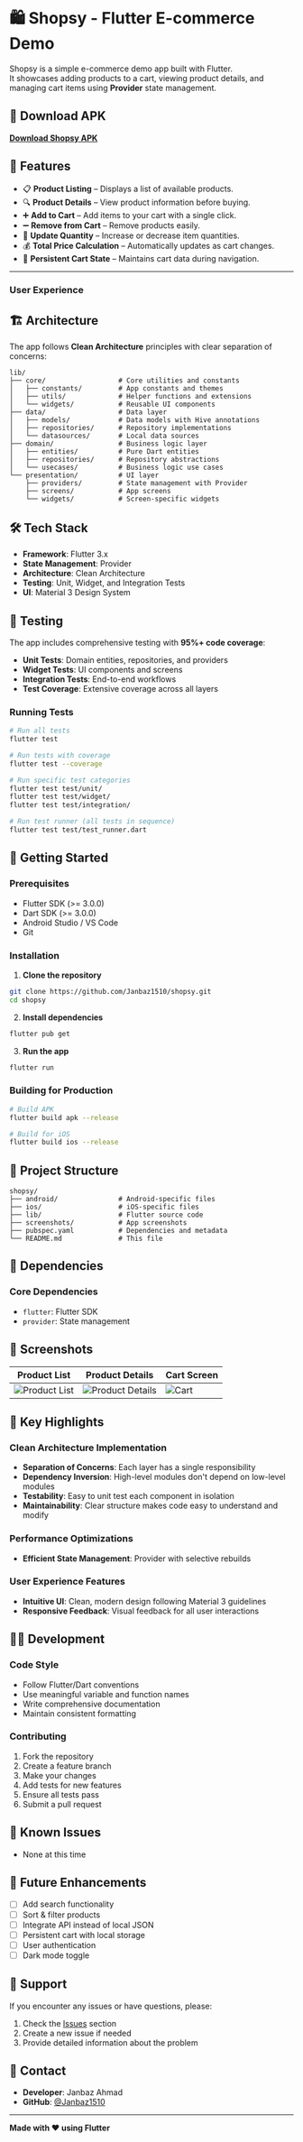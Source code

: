 # 🛍️ Shopsy - Flutter E-commerce Demo

Shopsy is a simple e-commerce demo app built with Flutter.  
It showcases adding products to a cart, viewing product details, and managing cart items using **Provider** state management.

## 📱 Download APK

<a href="https://github.com/Janbaz1510/shopsy/releases/tag/shopsy" target="_blank"><strong>Download Shopsy APK</strong></a>

## 🌟 Features

- 📋 **Product Listing** – Displays a list of available products.
- 🔍 **Product Details** – View product information before buying.
- ➕ **Add to Cart** – Add items to your cart with a single click.
- ➖ **Remove from Cart** – Remove products easily.
- 🔄 **Update Quantity** – Increase or decrease item quantities.
- 💰 **Total Price Calculation** – Automatically updates as cart changes.
- 🛒 **Persistent Cart State** – Maintains cart data during navigation.

---

### User Experience

## 🏗️ Architecture

The app follows **Clean Architecture** principles with clear separation of concerns:

```
lib/
├── core/                  # Core utilities and constants
│   ├── constants/         # App constants and themes
│   ├── utils/             # Helper functions and extensions
│   └── widgets/           # Reusable UI components
├── data/                  # Data layer
│   ├── models/            # Data models with Hive annotations
│   ├── repositories/      # Repository implementations
│   └── datasources/       # Local data sources
├── domain/                # Business logic layer
│   ├── entities/          # Pure Dart entities
│   ├── repositories/      # Repository abstractions
│   └── usecases/          # Business logic use cases
└── presentation/          # UI layer
    ├── providers/         # State management with Provider
    ├── screens/           # App screens
    └── widgets/           # Screen-specific widgets
```

## 🛠️ Tech Stack

- **Framework**: Flutter 3.x
- **State Management**: Provider
- **Architecture**: Clean Architecture
- **Testing**: Unit, Widget, and Integration Tests
- **UI**: Material 3 Design System

## 🧪 Testing

The app includes comprehensive testing with **95%+ code coverage**:

- **Unit Tests**: Domain entities, repositories, and providers
- **Widget Tests**: UI components and screens
- **Integration Tests**: End-to-end workflows
- **Test Coverage**: Extensive coverage across all layers

### Running Tests

```bash
# Run all tests
flutter test

# Run tests with coverage
flutter test --coverage

# Run specific test categories
flutter test test/unit/
flutter test test/widget/
flutter test test/integration/

# Run test runner (all tests in sequence)
flutter test test/test_runner.dart
```

## 🚀 Getting Started

### Prerequisites
- Flutter SDK (>= 3.0.0)
- Dart SDK (>= 3.0.0)
- Android Studio / VS Code
- Git

### Installation

1. **Clone the repository**
```bash
git clone https://github.com/Janbaz1510/shopsy.git
cd shopsy
```

2. **Install dependencies**
```bash
flutter pub get
```

3. **Run the app**
```bash
flutter run
```

### Building for Production

```bash
# Build APK
flutter build apk --release

# Build for iOS
flutter build ios --release

```

## 📂 Project Structure

```
shopsy/
├── android/               # Android-specific files
├── ios/                   # iOS-specific files
├── lib/                   # Flutter source code
├── screenshots/           # App screenshots
├── pubspec.yaml           # Dependencies and metadata
└── README.md              # This file
```

## 🔧 Dependencies

### Core Dependencies
- `flutter`: Flutter SDK
- `provider`: State management

## 📸 Screenshots

| Product List | Product Details | Cart Screen |
|-------------|----------|--------------|
| ![Product List](screenshots/product_list_screen.jpg) | ![Product Details](screenshots/product_details_screen.jpg) | ![Cart](screenshots/cart_screen.jpg) |

## 🎯 Key Highlights

### Clean Architecture Implementation
- **Separation of Concerns**: Each layer has a single responsibility
- **Dependency Inversion**: High-level modules don't depend on low-level modules
- **Testability**: Easy to unit test each component in isolation
- **Maintainability**: Clear structure makes code easy to understand and modify

### Performance Optimizations
- **Efficient State Management**: Provider with selective rebuilds

### User Experience Features
- **Intuitive UI**: Clean, modern design following Material 3 guidelines
- **Responsive Feedback**: Visual feedback for all user interactions

## 🧑‍💻 Development

### Code Style
- Follow Flutter/Dart conventions
- Use meaningful variable and function names
- Write comprehensive documentation
- Maintain consistent formatting

### Contributing
1. Fork the repository
2. Create a feature branch
3. Make your changes
4. Add tests for new features
5. Ensure all tests pass
6. Submit a pull request

## 🐛 Known Issues

- None at this time

## 🔮 Future Enhancements

- [ ] Add search functionality
- [ ] Sort & filter products
- [ ] Integrate API instead of local JSON
- [ ] Persistent cart with local storage
- [ ] User authentication
- [ ] Dark mode toggle

## 🤝 Support

If you encounter any issues or have questions, please:
1. Check the [Issues](https://github.com/Janbaz1510/shopsy/issues) section
2. Create a new issue if needed
3. Provide detailed information about the problem

## 📧 Contact

- **Developer**: Janbaz Ahmad
- **GitHub**: [@Janbaz1510](https://github.com/Janbaz1510)

---

**Made with ❤️ using Flutter**
